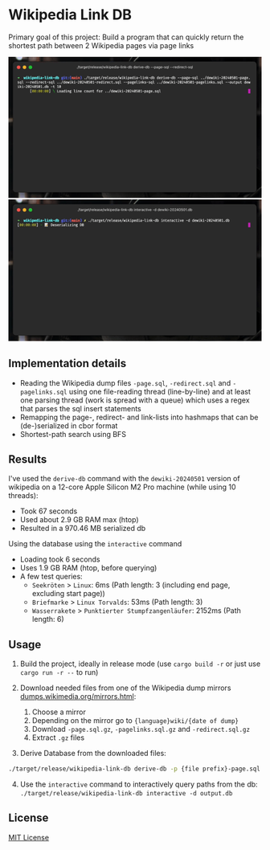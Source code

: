 # Wikipedia Link DB

Primary goal of this project: Build a program that can quickly return the shortest path between 2 Wikipedia pages via page links

![](./assets/derive.gif)
![](./assets/interactive.gif)

## Implementation details

- Reading the Wikipedia dump files `-page.sql`, `-redirect.sql` and `-pagelinks.sql` using one file-reading thread (line-by-line) and at least one parsing thread (work is spread with a queue) which uses a regex that parses the sql insert statements
- Remapping the page-, redirect- and link-lists into hashmaps that can be (de-)serialized in cbor format
- Shortest-path search using BFS

## Results

I've used the `derive-db` command with the `dewiki-20240501` version of wikipedia on a 12-core Apple Silicon M2 Pro machine (while using 10 threads):

- Took 67 seconds
- Used about 2.9 GB RAM max (htop)
- Resulted in a 970.46 MB serialized db

Using the database using the `interactive` command

- Loading took 6 seconds
- Uses 1.9 GB RAM (htop, before querying)
- A few test queries:
  - `Seekröten` > `Linux`: 6ms (Path length: 3 (including end page, excluding start page))
  - `Briefmarke` > `Linux Torvalds`: 53ms (Path length: 3)
  - `Wasserrakete` > `Punktierter Stumpfzangenläufer`: 2152ms (Path length: 6)

## Usage

1. Build the project, ideally in release mode (use `cargo build -r` or just use `cargo run -r --` to run)

2. Download needed files from one of the Wikipedia dump mirrors [dumps.wikimedia.org/mirrors.html](https://dumps.wikimedia.org/mirrors.html):

   1. Choose a mirror
   2. Depending on the mirror go to `{language}wiki/{date of dump}`
   3. Download `-page.sql.gz`, `-pagelinks.sql.gz` and `-redirect.sql.gz`
   4. Extract `.gz` files

3. Derive Database from the downloaded files:

```bash
./target/release/wikipedia-link-db derive-db -p {file prefix}-page.sql -r {file prefix}-redirect.sql -l {file prefix}-pagelinks.sql -o output.db -t {number of threads to use}
```

4. Use the `interactive` command to interactively query paths from the db: `./target/release/wikipedia-link-db interactive -d output.db`

## License

[MIT License](./LICENSE)
